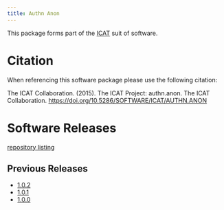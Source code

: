 ```yaml
---
title: Authn Anon
---
```


This package forms part of the [ICAT](/releases/) suit of software.

# Citation

When referencing this software package please use the following citation:

The ICAT Collaboration. (2015). The ICAT Project: authn.anon. The ICAT Collaboration. https://doi.org/10.5286/SOFTWARE/ICAT/AUTHN.ANON

# Software Releases

 [repository listing](https://repo.icatproject.org/site/authn/anon/)
 
## Previous Releases

 - [1.0.2](/releases/packages/authn-anon/1-0-2/)
 - [1.0.1](/releases/packages/authn-anon/1-0-1/)
 - [1.0.0](/releases/packages/authn-anon/1-0-0/)
 